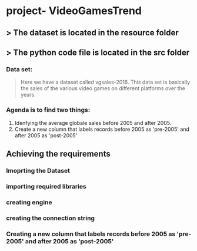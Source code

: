 # project- VideoGamesTrend
## > The dataset is located in the resource folder
## > The python code file is located in the src folder


### Data set:
> Here we have a dataset called vgsales-2016. This data set is basically the sales of the various video games on different platforms over the years.


### Agenda is to find two things:
1. Idenfying the average globale sales before 2005 and after 2005.
2. Create a new column that labels records before 2005 as 'pre-2005' and after 2005 as 'post-2005'

## Achieving the requirements

### Imoprting the Dataset

### importing required libraries

### creating engine

### creating the connection string

### Creating a new column that labels records before 2005 as 'pre-2005' and after 2005 as 'post-2005'

### 





